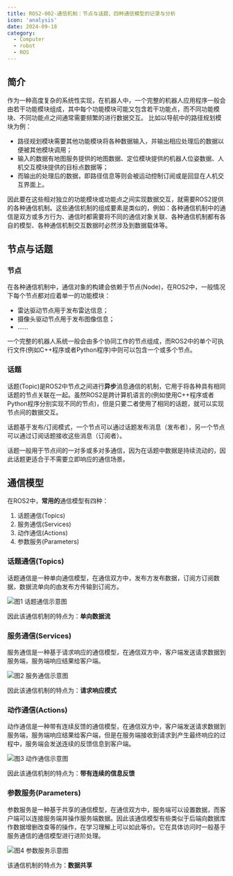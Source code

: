 ```yaml
---
title: ROS2-002-通信机制：节点与话题、四种通信模型的记录与分析
icon: 'analysis'
date: 2024-09-18
category:
  - Computer
  - robot
  - ROS
---
```


## 简介

作为一种高度复杂的系统性实现，在机器人中，一个完整的机器人应用程序一般会由若干功能模块组成，其中每个功能模块可能又包含若干功能点，而不同功能模块、不同功能点之间通常需要频繁的进行数据交互。
比如以导航中的路径规划模块为例：

- 路径规划模块需要其他功能模块将各种数据输入，并输出相应处理后的数据以便被其他模块调用；
- 输入的数据有地图服务提供的地图数据、定位模块提供的机器人位姿数据、人机交互模块提供的目标点数据等；
- 而输出的处理后的数据，即路径信息等则会被运动控制订阅或是回显在人机交互界面上。

因此要在这些相对独立的功能模块或功能点之间实现数据交互，就需要ROS2提供的各种通信机制。这些通信机制的组成要素是类似的，例如：各种通信机制中的通信是双方或多方行为、通信时都需要将不同的通信对象关联、各种通信机制都有各自的模型、各种通信机制交互数据时必然涉及到数据载体等。

## 节点与话题

### 节点

在各种通信机制中，通信对象的构建会依赖于节点(Node)，在ROS2中，一般情况下每个节点都对应着单一的功能模块：

- 雷达驱动节点用于发布雷达信息；
- 摄像头驱动节点用于发布图像信息；
- ……

一个完整的机器人系统一般会由多个协同工作的节点组成，而ROS2中的单个可执行文件(例如C++程序或者Python程序)中则可以包含一个或多个节点。

### 话题

话题(Topic)是ROS2中节点之间进行**异步**消息通信的机制，它用于将各种具有相同话题的节点关联在一起。虽然ROS2是跨计算机语言的(例如使用C++程序或者Python程序分别实现不同的节点)，但是只要二者使用了相同的话题，就可以实现节点间的数据交互。

话题基于发布/订阅模式，一个节点可以通过话题发布消息（发布者），另一个节点可以通过订阅话题接收这些消息（订阅者）。

话题一般用于节点间的一对多或多对多通信，因为在话题中数据是持续流动的，因此话题更适合于不需要立即响应的通信场景。

## 通信模型

在ROS2中，**常用的**通信模型有四种：

1. 话题通信(Topics)
2. 服务通信(Services)
3. 动作通信(Actions)
4. 参数服务(Parameters)

### 话题通信(Topics)

话题通信是一种单向通信模型，在通信双方中，发布方发布数据，订阅方订阅数据，数据流单向的由发布方传输到订阅方。

![图1 话题通信示意图](assets/Topical_Communications.jpg)

因此该通信机制的特点为：**单向数据流**

### 服务通信(Services)

服务通信是一种基于请求响应的通信模型，在通信双方中，客户端发送请求数据到服务端，服务端响应结果给客户端。

![图2 服务通信示意图](assets/Service_Communications.jpg)

因此该通信机制的特点为：**请求响应模式**

### 动作通信(Actions)

动作通信是一种带有连续反馈的通信模型，在通信双方中，客户端发送请求数据到服务端，服务端响应结果给客户端，但是在服务端接收到请求到产生最终响应的过程中，服务端会发送连续的反馈信息到客户端。

![图3 动作通信示意图](assets/Action_Communications.jpg)

因此该通信机制的特点为：**带有连续的信息反馈**

### 参数服务(Parameters)

参数服务是一种基于共享的通信模型，在通信双方中，服务端可以设置数据，而客户端可以连接服务端并操作服务端数据。因此该通信模型有些类似于后端向数据库作数据增删改查等的操作，在学习理解上可以如此等价。它在具体访问时一般基于服务通信的通信模型进行进阶处理。

![图4 参数服务示意图](assets/Parameter_Service.jpg)

该通信机制的特点为：**数据共享**
